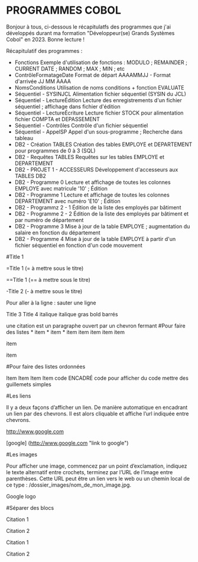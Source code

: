 # PROGRAMMES COBOL

Bonjour à tous, ci-dessous le récapitulatfs des programmes que j'ai développés durant ma formation "Développeur(se) Grands Systèmes Cobol" en 2023. Bonne lecture !


Récapitulatif des programmes :
- Fonctions                        Exemple d'utilisation de fonctions : MODULO ; REMAINDER ; CURRENT DATE ; RANDOM ; MAX ; MIN ; etc
- ContrôleFormatageDate            Format de départ AAAAMMJJ - Format d'arrivée JJ MM AAAA
- NomsConditions                   Utilisation de noms conditions + fonction EVALUATE
- Séquentiel - SYSINJCL            Alimentation fichier séquentiel (SYSIN du JCL)
- Séquentiel - LectureÉdition      Lecture des enregistrements d'un fichier séquentiel ; affichage dans fichier d'édition
- Séquentiel - LectureÉcriture     Lecture fichier STOCK pour alimentation fichier COMPTA et DEPASSEMENT
- Séquentiel - Contrôles           Contrôle d'un fichier séquentiel
- Séquentiel - AppelSP             Appel d'un sous-programme ; Recherche dans tableau
- DB2 - Création TABLES            Création des tables EMPLOYE et DEPARTEMENT pour programmes de 0 à 3 (SQL)
- DB2 - Requêtes TABLES            Requêtes sur les tables EMPLOYE et DEPARTEMENT
- DB2 - PROJET 1 - ACCESSEURS      Développement d'accesseurs aux TABLES DB2
- DB2 - Programme 0                Lecture et affichage de toutes les colonnes EMPLOYE avec matricule '10' ; Édition
- DB2 - Programme 1                Lecture et affichage de toutes les colonnes DEPARTEMENT avec numéro 'E10' ; Édition
- DB2 - Programmz 2 - 1            Édition de la liste des employés par bâtiment
- DB2 - Programme 2 - 2            Édition de la liste des employés par bâtiment et par numéro de département
- DB2 - Programme 3                Mise à jour de la table EMPLOYE ; augmentation du salaire en fonction du département
- DB2 - Programme 4                Mise à jour de la table EMPLOYE à partir d'un fichier séquentiel en fonction d'un code mouvement



#Title 1

=Title 1 (= à mettre sous le titre)

==Title 1 (== à mettre sous le titre)

-Title 2 (- à mettre sous le titre)

Pour aller à la ligne : sauter une ligne

Title 3
Title 4
italique italique gras bold barrés

une citation est un paragraphe ouvert par un chevron fermant
#Pour faire des listes * item * item * item
item
item
item
item

item

item

#Pour faire des listes ordonnées

Item
Item
Item
Item
code
ENCADRÉ
code pour afficher du code mettre des guillemets simples

#Les liens

Il y a deux façons d’afficher un lien. De manière automatique en encadrant un lien par des chevrons. Il est alors cliquable et affiche l’url indiquée entre chevrons.

http://www.google.com

[google] (http://www.google.com "link to google")

#Les images

Pour afficher une image, commencez par un point d’exclamation, indiquez le texte alternatif entre crochets, terminez par l’URL de l’image entre parenthèses. Cette URL peut être un lien vers le web ou un chemin local de ce type : /dossier_images/nom_de_mon_image.jpg.

Google logo

#Séparer des blocs

Citation 1

Citation 2

Citation 1

Citation 2
